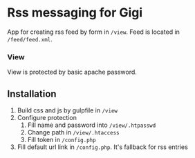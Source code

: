 # Rss messaging for Gigi
App for creating rss feed by form in `/view`. Feed is located in `/feed/feed.xml`.

### View
View is protected by basic apache password.

## Installation
1. Build css and js by gulpfile in `/view`
2. Configure protection
	1. Fill name and password into `/view/.htpasswd`
	2. Change path in `/view/.htaccess`
	3. Fill token in `/config.php`
3. Fill default url link in `/config.php`. It's fallback for rss entries